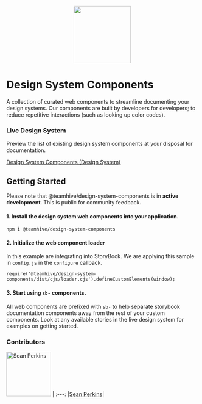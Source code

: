 <p align="center">
    <img width="150px" src="https://user-images.githubusercontent.com/13732623/63229908-7d8a8100-c1d3-11e9-955e-31aff33d07e1.png">
</p>

# Design System Components

A collection of curated web components to streamline documenting your design systems. Our components are built by developers for developers; to reduce repetitive interactions (such as looking up color codes).

### Live Design System

Preview the list of existing design system components at your disposal for documentation.

[Design System Components (Design System)](https://upbeat-bhaskara-2c6a30.netlify.com)

## Getting Started

Please note that @teamhive/design-system-components is in **active development**. This is public for community feedback.

#### 1. Install the design system web components into your application.

`npm i @teamhive/design-system-components`

#### 2. Initialize the web component loader

In this example are integrating into StoryBook. We are applying this sample in `config.js` in the `configure` callback.

```
require('@teamhive/design-system-components/dist/cjs/loader.cjs').defineCustomElements(window);
```

#### 3. Start using `sb-` components.

All web components are prefixed with `sb-` to help separate storybook documentation components away from the rest of your custom components. Look at any available stories in the live design system for examples on getting started.

### Contributors

[<img alt="Sean Perkins" src="https://avatars1.githubusercontent.com/u/13732623?v=4&s=117" width="117">](https://github.com/sean-perkins) |
:---:
|[Sean Perkins](https://github.com/sean-perkins)|
